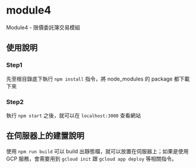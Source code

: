 # module4

Module4 - 限價委託簿交易模組

## 使用說明

### Step1

先至根目錄底下執行 `npm install` 指令，將 node_modules 的 package 都下載下來

### Step2

執行 `npm start` 之後，就可以在 `localhost:3000` 查看網站

## 在伺服器上的建置說明

使用 `npm run build` 可以 build 出靜態檔，就可以放置在伺服器上；如果是使用 GCP 服務，會需要用到 `gcloud init` 跟 `gcloud app deploy` 等相關指令。
